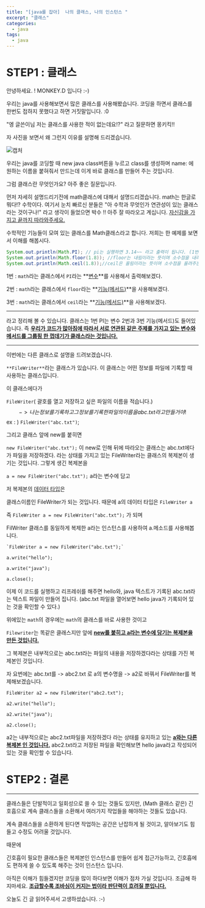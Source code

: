 ```yaml
---
title: "[java를 잡아]  나의 클래스, 나의 인스턴스 "
excerpt: "클래스"
categories:
  - java
tags:
  - java
---
```

# STEP1 : 클래스

안녕하세요. ! MONKEY.D 입니다 :-) 

우리는 java를 사용해보면서 많은 클래스를 사용해봤습니다. 코딩을 하면서 클래스를 한번도 접하지 못했다고 하면 거짓말입니다. :0

"엥 글쓴이님 저는 클래스를 사용한 적이 없는데요!?" 라고 질문하면 몽키킥!!

자 사진을 보면서 왜 그런지 이유를 설명해 드리겠습니다.

![캡처](https://user-images.githubusercontent.com/74045426/101275352-50a71680-37e8-11eb-8b77-c00da8aa6f7c.JPG)

우리는 java를 코딩할 때 new java class버튼을 누르고 class를 생성하며 name: 에 원하는 이름을 붙혀줘서 만드는데 이게 바로 클래스를 만들어 주는 것입니다. 

그럼 클래스란 무엇인가요? 아주 좋은 질문입니다.

먼저 자세히 설명드리기전에 math클래스에 대해서 설명드리겠습니다. math는 한글로 뭐다!? 수학이다. 여기서 눈치 빠르신 분들은 "아 수학과 무엇인가 연관성이  있는 클래스라는 것이구나!" 라고 생각이 들었으면 박수 !! 아주 잘 따라오고 계십니다. <u>자신감을 가지고 끝까지 따라와주세요.</u> 

수학적인 기능들이 모여 있는 클래스를 Math클래스라고 합니다. 저희는 한 예제를 보면서 이해를 해봅시다.

```java
System.out.println(Math.PI); // pi는 실행하면 3.14~~ 라고 출력이 됩니다. (1번)
System.out.println(Math.floor(1.8)); //floor는 내림이라는 뜻이며 소수점을 내려주는 기능을 가지고 있습니다. 실행을 시켜보면 1.0으로 출력이 됩니다. (2번)
System.out.println(Math.ceil(1.8));//ceil은 올림이라는 뜻이며 소수점을 올려주는 기능을 가지고 있습니다. 실행을 시켜보면 2.0으로 출력이 됩니다. (3번)


```

1번 : `math`라는 클래스에서 `PI`라는 **<u>변수</u>**를 사용해서 출력해보겠다.

2번 : `math`라는 클래스에서 `floor`라는 **<u>기능(메서드)</u>**을 사용해보겠다.

3번 : `math`라는 클래스에서 `ceil`라는 **<u>기능(메서드)</u>**을 사용해보겠다.

---

라고 정리해 볼 수 있습니다. 클래스는 1번 PI는 변수 2번과 3번 기능(메서드)도 들어있습니다. 즉 **<u>우리가 코드가 많아짐에 따라서 서로 연관된 같은 주제를 가지고 있는 변수와 메서드를 그룹핑 한 껍데기가 클래스라는 것입니다.</u>**

---

이번에는 다른 클래스로 설명을 드려보겠습니다.

`**FileWriter**`라는 클래스가 있습니다.  이 클래스는 어떤 정보를 파일에 기록할 때 사용하는 클래스입니다. 

이 클래스에다가 

`FileWriter`( 괄호를 열고 저장하고 싶은 파일의 이름을 적습니다.) 
$$
-> 나는 정보를 기록하고 그 정보를 기록한 파일의 이름을 abc.txt라고 만들거야!
$$
ex : ) `FileWriter("abc.txt")`;

그리고 클래스 앞에 new를 붙히면 

`new FileWriter("abc.txt");` 이 new로 인해 뒤에 따라오는 클래스는 abc.txt에다가 파일을 저장하겠다. 라는 상태를 가지고 있는 FileWriter라는 클래스의 복제본이 생기는 것입니다. 그렇게 생긴 복제본을 

`a = new FileWriter("abc.txt");` a라는 변수에 담고

저 복제본의 <u>데이터 타입</u>은 

클래스이름인 FileWriter가 되는 것입니다.  때문에 a의 데이터 타입은 `FileWriter a`

즉 `FileWriter a = new FileWriter("abc.txt");` 가 되며 

FilWriter 클래스를 동일하게 복제한 a라는 인스턴스를 사용하여 a.메소드를 사용해봅니다.

```
`FileWriter a = new FileWriter("abc.txt");`

a.write("hello");

a.write("java");

a.close();
```

이제 이 코드를 실행하고 리프레쉬를 해주면  hello와, java 텍스트가 기록된 abc.txt라는 텍스트 파일이 만들어 집니다.  (abc.txt 파일을 열어보면 hello java가 기록되어 있는 것을 확인할 수 있다.)

위에있는 `math`의 경우에는 `math`의 클래스를 바로 사용한 것이고

`Filewriter`는 똑같은 클래스지만 앞에 **<u>new를 붙히고 a라는 변수에 담기는 복제본을 만든 것입니다.</u>** 

그 복제본은 내부적으로는 abc.txt라는 파일의 내용을 저장하겠다라는 상태를 가진 복제본인 것입니다. 

자 요번에는 abc.txt를 -> abc2.txt 로 a의 변수명을 -> a2로 바꿔서 FileWriter를 복제해보겠습니다.

```
FileWriter a2 = new FileWriter("abc2.txt");

a2.write("hello");

a2.write("java");

a2.close();
```

a2는 내부적으로는 abc2.txt파일을 저장하겠다 라는 상태를 유지하고 있는 <u>**a와는 다른 복제본 인 것입니다.**</u> abc2.txt라고 저장된 파일을 확인해보면 hello java라고 작성되어 있는 것을 확인할 수 있습니다. 

# STEP2 : 결론

---

클래스들은 단발적이고 일회성으로 쓸 수 있는 것들도 있지만, (Math 클래스 같은)
긴 호흡으로 계속 클래스들을 소환해서 여러가지 작업들을 해야하는 것들도 있습니다.

계속 클래스들을 소환하게 된다면 작업하는 공간은 난잡하게 될 것이고, 알아보기도 힘들고
수정도 어려울 것입니다.

때문에 

긴호흡이 필요한 클래스들은 복제본인 인스턴스를 만들어 쉽게 접근가능하고, 긴호흡에도 편하게 쓸 수 있도록 해주는 것이 인스턴스 입니다.

아직은 이해가 힘들겠지만 코딩을 많이 하다보면 이해가 점차 가실 것입니다. 조급해 하지마세요. **<u>조급할수록 조바심이 커지는 법이라 판단력이 흐려질 뿐입니다.</u>** 

오늘도 긴 글 읽어주셔서 고생하셨습니다. :-)

